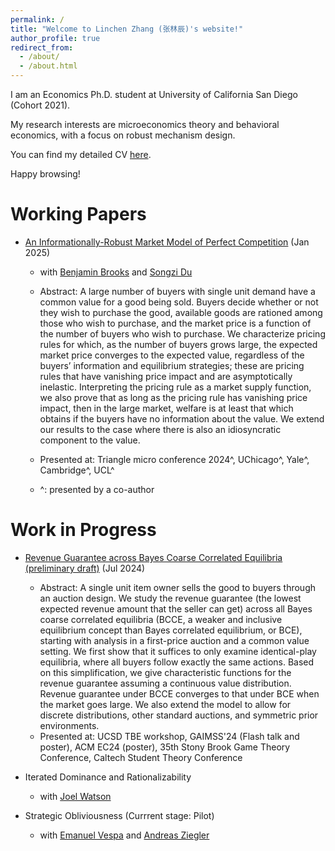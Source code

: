 ```yaml
---
permalink: /
title: "Welcome to Linchen Zhang (张林辰)'s website!"
author_profile: true
redirect_from: 
  - /about/
  - /about.html
---
```


I am an Economics Ph.D. student at University of California San Diego (Cohort 2021). 

My research interests are microeconomics theory and behavioral economics, with a focus on robust mechanism design. 

You can find my detailed CV [here](/files/Linchen_Zhang_CV_2024.pdf).

Happy browsing!

Working Papers
======
* [An Informationally-Robust Market Model of Perfect Competition](/files/bdz_market.pdf) (Jan 2025)
  * with [Benjamin Brooks](https://www.benjaminbrooks.net/) and [Songzi Du](https://econweb.ucsd.edu/~sodu/)
  * Abstract: A large number of buyers with single unit demand have a common value for a good being sold. Buyers decide whether or not they wish to purchase the good, available goods are rationed among those who wish to purchase, and the market price is a function of the number of buyers who wish to purchase. We characterize pricing rules for which, as the number of buyers grows large, the expected market price converges to the expected value, regardless of the buyers’ information and equilibrium strategies; these are pricing rules that have vanishing price impact and are asymptotically inelastic. Interpreting the pricing rule as a market supply function, we also prove that as long as the pricing rule has vanishing price impact, then in the large market, welfare is at least that which obtains if the buyers have no information about the value. We extend our results to the case where there is also an idiosyncratic component to the value.

  * Presented at: Triangle micro conference 2024^, UChicago^, Yale^, Cambridge^, UCL^
  * ^: presented by a co-author

Work in Progress
======
* [Revenue Guarantee across Bayes Coarse Correlated Equilibria (preliminary draft)](/files/RG_BCCE_Linchen_Zhang.pdf) (Jul 2024)
  * Abstract: A single unit item owner sells the good to buyers through an auction design. We study the revenue guarantee (the lowest expected revenue amount that the seller can get) across all Bayes coarse correlated equilibria (BCCE, a weaker and inclusive equilibrium concept than Bayes correlated equilibrium, or BCE), starting with analysis in a first-price auction and a common value setting. We first show that it suffices to only examine identical-play equilibria, where all buyers follow exactly the same actions. Based on this simplification, we give characteristic functions for the revenue guarantee assuming a continuous value distribution. Revenue guarantee under BCCE converges to that under BCE when the market goes large. We also extend the model to allow for discrete distributions, other standard auctions, and symmetric prior environments.
  * Presented at: UCSD TBE workshop, GAIMSS'24 (Flash talk and poster), ACM EC24 (poster), 35th Stony Brook Game Theory Conference, Caltech Student Theory Conference
  
* Iterated Dominance and Rationalizability
  * with [Joel Watson](https://econweb.ucsd.edu/~jwatson/)

* Strategic Obliviousness (Currrent stage: Pilot)
  * with [Emanuel Vespa](https://sites.google.com/site/emanuelvespa/) and [Andreas Ziegler](https://www.andreasziegler.eu/home) 



